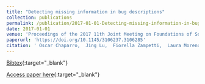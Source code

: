 ```yaml
---
title: "Detecting missing information in bug descriptions"
collection: publications
permalink: /publication/2017-01-01-Detecting-missing-information-in-bug-descriptions
date: 2017-01-01
venue: 'Proceedings of the 2017 11th Joint Meeting on Foundations of Software Engineering, ESEC/FSE 2017, Paderborn, Germany, September 4-8, 2017'
paperurl: 'https://doi.org/10.1145/3106237.3106285'
citation: ' Oscar Chaparro,  Jing Lu,  Fiorella Zampetti,  Laura Moreno,  Massimiliano Di Penta,  Andrian Marcus,  Gabriele Bavota,  Vincent Ng, &quot;Detecting missing information in bug descriptions.&quot; Proceedings of the 2017 11th Joint Meeting on Foundations of Software Engineering, ESEC/FSE 2017, Paderborn, Germany, September 4-8, 2017, 2017.'
---
```

[Bibtex](https://dblp.org/rec/bib/conf/sigsoft/ChaparroLZMPMBN17){:target="_blank"}

[Access paper here](https://doi.org/10.1145/3106237.3106285){:target="_blank"}
